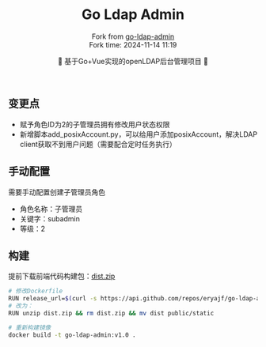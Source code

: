 <div align="center">
<h1>Go Ldap Admin</h1>

Fork from [go-ldap-admin](https://github.com/opsre/go-ldap-admin)
<br>
Fork time: 2024-11-14 11:19

<p> 🌉 基于Go+Vue实现的openLDAP后台管理项目 🌉</p>

</div><br>

<!-- START doctoc generated TOC please keep comment here to allow auto update -->
<!-- DON'T EDIT THIS SECTION, INSTEAD RE-RUN doctoc TO UPDATE -->



## 变更点

- 赋予角色ID为2的子管理员拥有修改用户状态权限
- 新增脚本add_posixAccount.py，可以给用户添加posixAccount，解决LDAP client获取不到用户问题（需要配合定时任务执行）

## 手动配置
需要手动配置创建子管理员角色
- 角色名称：子管理员
- 关键字：subadmin
- 等级：2


## 构建
提前下载前端代码构建包：[dist.zip](https://github.com/Fsiyuetian/go-ldap-admin-ui/releases/download/v1.0/dist.zip)

```bash
# 修改Dockerfile
RUN release_url=$(curl -s https://api.github.com/repos/eryajf/go-ldap-admin-ui/releases/latest | grep "browser_download_url" | grep -v 'dist.zip.md5' | cut -d '"' -f 4); wget $release_url && unzip dist.zip && rm dist.zip && mv dist public/static
# 改为：
RUN unzip dist.zip && rm dist.zip && mv dist public/static

# 重新构建镜像
docker build -t go-ldap-admin:v1.0 .
```


<!-- readme: collaborators,contributors -end -->
